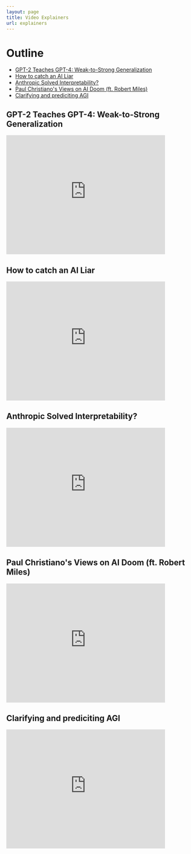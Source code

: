 ```yaml
---
layout: page
title: Video Explainers
url: explainers
---
```


# Outline

* [GPT-2 Teaches GPT-4: Weak-to-Strong Generalization](#gpt-2-teaches-gpt-4-weak-to-strong-generalization)
* [How to catch an AI Liar](#how-to-catch-an-ai-liar)
* [Anthropic Solved Interpretability?](#anthropic-solved-interpretability)
* [Paul Christiano's Views on AI Doom (ft. Robert Miles)](#paul-christianos-views-on-ai-doom-ft-robert-miles)
* [Clarifying and prediciting AGI](#clarifying-and-prediciting-agi)

## GPT-2 Teaches GPT-4: Weak-to-Strong Generalization

<div class="embed-container">
  <iframe
      src="https://www.youtube.com/embed/OR-vcVNXdKk"
      width="420"
      height="315"
      frameborder="0"
      allowfullscreen="">
  </iframe>
</div>

## How to catch an AI Liar

<div class="embed-container">
  <iframe
      src="https://www.youtube.com/embed/KR2_ulkzrd0"
      width="420"
      height="315"
      frameborder="0"
      allowfullscreen="">
  </iframe>
</div>

## Anthropic Solved Interpretability?

<div class="embed-container">
  <iframe
      src="https://www.youtube.com/embed/HAxd8DoZaW4"
      width="420"
      height="315"
      frameborder="0"
      allowfullscreen="">
  </iframe>
</div>


## Paul Christiano's Views on AI Doom (ft. Robert Miles)

<div class="embed-container">
  <iframe
      src="https://www.youtube.com/embed/K8SUBNPAJnE"
      width="420"
      height="315"
      frameborder="0"
      allowfullscreen="">
  </iframe>
</div>


## Clarifying and prediciting AGI

<div class="embed-container">
  <iframe
      src="https://www.youtube.com/embed/JXYcLQItZsk"
      width="420"
      height="315"
      frameborder="0"
      allowfullscreen="">
  </iframe>
</div>